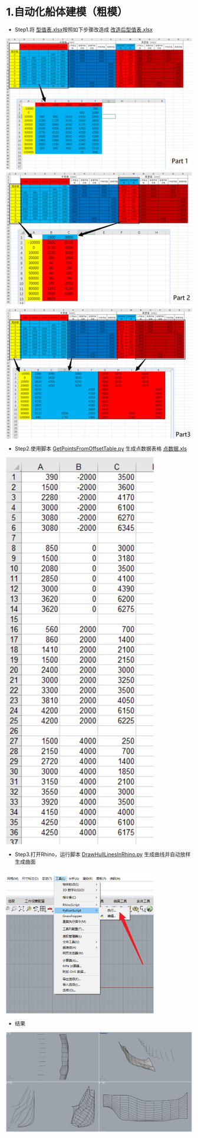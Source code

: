 # 1.自动化船体建模（粗模）

- Step1.将 [型值表.xlsx](型值表.xlsx)按照如下步骤改造成 [改造后型值表.xlsx](改造后型值表.xlsx) 

<img src=".\pic\型值表处理步骤.png" width="600" />

- Step2.使用脚本 [GetPointsFromOffsetTable.py](GetPointsFromOffsetTable.py) 生成点数据表格 [点数据.xls](点数据.xls) 

<img src=".\pic\点数据实例.png" width="400" />

- Step3.打开Rhino，运行脚本 [DrawHullLinesInRhino.py](DrawHullLinesInRhino.py) 生成曲线并自动放样生成曲面

<img src=".\pic\runPythonInRhino.png" width="400" />

- 结果

<img src=".\pic\生成.png" width="1000" />